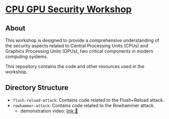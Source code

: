 # [CPU GPU Security Workshop](https://www.cse.iitb.ac.in/~cpu-gpu-2024/)

## About

This workshop is designed to provide a comprehensive understanding of the security aspects related to Central Processing Units (CPUs) and Graphics Processing Units (GPUs), two critical components in modern computing systems.

This repository contains the code and other resources used in the workshop.

## Directory Structure

- `flush-reload-attack`: Contains code related to the Flush+Reload attack.
- `rowhammer-attack`: Contains code related to the Rowhammer attack.
    - demonstration video: [link 🔗](https://drive.google.com/file/d/13NM7h40R6zRn-bE4aggYF1Vd6qF8Jsh9/view?usp=sharing)
